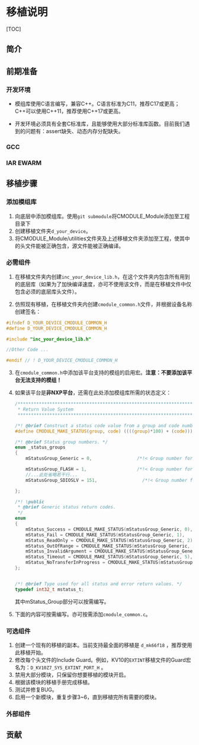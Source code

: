 # 移植说明

[TOC]

## 简介





## 前期准备

### 开发环境

- 模组库使用C语言编写，兼容C++。C语言标准为C11，推荐C17或更高；C++可以使用C++11，推荐使用C++17或更高。

- 开发环境必须具有全套C标准库，且能够使用大部分标准库函数。目前我们遇到的问题有：assert缺失、动态内存分配缺失。

### GCC 




### IAR EWARM





## 移植步骤

### 添加模组库

1. 向底层中添加模组库。使用`git submodule`将CMODULE_Module添加至工程目录下
2. 创建移植文件夹`d_your_device`。
3. 将CMODULE_Module/utilities文件夹及上述移植文件夹添加至工程，使其中的头文件能被正确包含，源文件能被正确编译。

### 必需组件

1. 在移植文件夹内创建`inc_your_device_lib.h`，在这个文件夹内包含所有用到的底层库（如果为了加快编译速度，亦可不使用该文件，而是在移植文件中仅包含必须的底层库头文件）。

2. 仿照现有移植，在移植文件夹内创建`cmodule_common.h`文件，并根据设备名称创建签名：

  ```c
  #ifndef D_YOUR_DEVICE_CMODULE_COMMON_H
  #define D_YOUR_DEVICE_CMODULE_COMMON_H
  
  #include "inc_your_device_lib.h"
  
  //Other Code ...
  
  #endif // ! D_YOUR_DEVICE_CMODULE_COMMON_H
  ```

3. 在`cmodule_common.h`中添加该平台支持的模组的启用宏。**注意：不要添加该平台无法支持的模组！**

4. 如果该平台是**非NXP平台**，还需在此处添加模组库所需的状态定义：

   ```c
   /*******************************************************************************
    * Return Value System
    ******************************************************************************/
   
   /*! @brief Construct a status code value from a group and code number. */
   #define CMODULE_MAKE_STATUS(group, code) ((((group)*100) + (code)))
   
   /*! @brief Status group numbers. */
   enum _status_groups
   {
       mStatusGroup_Generic = 0,                 /*!< Group number for generic status codes. */
   
       mStatusGroup_FLASH = 1,                   /*!< Group number for FLASH status codes. */
       //...此处省略若干行...
       mStatusGroup_SDIOSLV = 151,                 /*!< Group number for SDIOSLV status codes. */
   
   };
   
   /*! \public
    * @brief Generic status return codes.
    */
   enum
   {
       mStatus_Success = CMODULE_MAKE_STATUS(mStatusGroup_Generic, 0),  /*!< Generic status for Success. */
       mStatus_Fail = CMODULE_MAKE_STATUS(mStatusGroup_Generic, 1),      /*!< Generic status for Fail. */
       mStatus_ReadOnly = CMODULE_MAKE_STATUS(mStatusGroup_Generic, 2),    /*!< Generic status for read only failure. */
       mStatus_OutOfRange = CMODULE_MAKE_STATUS(mStatusGroup_Generic, 3),   /*!< Generic status for out of range access. */
       mStatus_InvalidArgument = CMODULE_MAKE_STATUS(mStatusGroup_Generic, 4),   /*!< Generic status for invalid argument check. */
       mStatus_Timeout = CMODULE_MAKE_STATUS(mStatusGroup_Generic, 5),   /*!< Generic status for timeout. */
       mStatus_NoTransferInProgress = CMODULE_MAKE_STATUS(mStatusGroup_Generic, 6),   /*!< Generic status for no transfer in progress. */
   };
   
   
   /*! @brief Type used for all status and error return values. */
   typedef int32_t mstatus_t;
   ```

   其中mStatus_Group部分可以按需编写。

5. 下面的内容可按需编写。亦可按需添加`cmodule_common.c`。







### 可选组件

1. 创建一个现有的移植的副本。当前支持最全面的移植是 `d_mk66f18` ，推荐使用此移植开始。
2. 修改每个头文件的Include Guard。例如，KV10的`EXTINT`移植文件的Guard宏名为：`D_KV10Z7_SYS_EXTINT_PORT_H` 。
3. 禁用大部分模块，只保留你想要移植的模块开启。
4. 根据该模块的移植手册完成移植。
5. 测试并修复BUG。
6. 启用一个新模块，重复步骤3~6，直到移植完所有需要的模块。



### 外部组件





## 贡献



